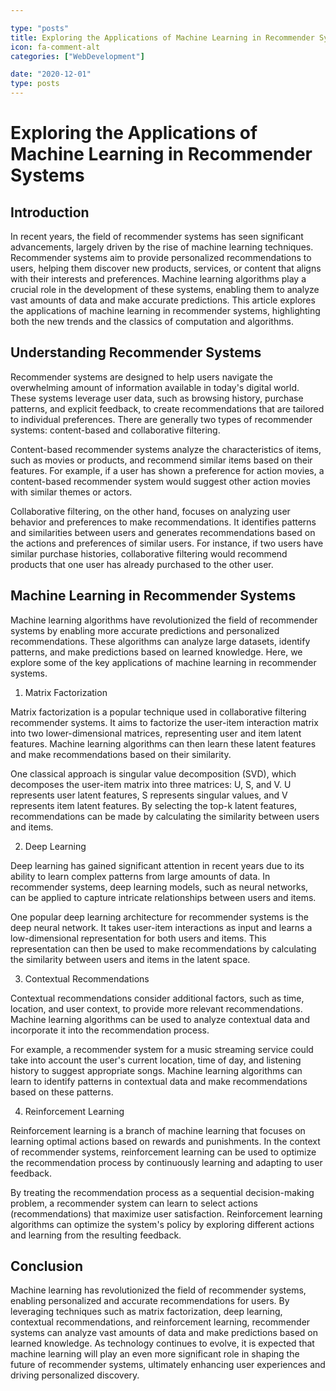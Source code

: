 ```yaml
---

type: "posts"
title: Exploring the Applications of Machine Learning in Recommender Systems
icon: fa-comment-alt
categories: ["WebDevelopment"]

date: "2020-12-01"
type: posts
---
```





# Exploring the Applications of Machine Learning in Recommender Systems

## Introduction

In recent years, the field of recommender systems has seen significant advancements, largely driven by the rise of machine learning techniques. Recommender systems aim to provide personalized recommendations to users, helping them discover new products, services, or content that aligns with their interests and preferences. Machine learning algorithms play a crucial role in the development of these systems, enabling them to analyze vast amounts of data and make accurate predictions. This article explores the applications of machine learning in recommender systems, highlighting both the new trends and the classics of computation and algorithms.

## Understanding Recommender Systems

Recommender systems are designed to help users navigate the overwhelming amount of information available in today's digital world. These systems leverage user data, such as browsing history, purchase patterns, and explicit feedback, to create recommendations that are tailored to individual preferences. There are generally two types of recommender systems: content-based and collaborative filtering.

Content-based recommender systems analyze the characteristics of items, such as movies or products, and recommend similar items based on their features. For example, if a user has shown a preference for action movies, a content-based recommender system would suggest other action movies with similar themes or actors.

Collaborative filtering, on the other hand, focuses on analyzing user behavior and preferences to make recommendations. It identifies patterns and similarities between users and generates recommendations based on the actions and preferences of similar users. For instance, if two users have similar purchase histories, collaborative filtering would recommend products that one user has already purchased to the other user.

## Machine Learning in Recommender Systems

Machine learning algorithms have revolutionized the field of recommender systems by enabling more accurate predictions and personalized recommendations. These algorithms can analyze large datasets, identify patterns, and make predictions based on learned knowledge. Here, we explore some of the key applications of machine learning in recommender systems.

1. Matrix Factorization

Matrix factorization is a popular technique used in collaborative filtering recommender systems. It aims to factorize the user-item interaction matrix into two lower-dimensional matrices, representing user and item latent features. Machine learning algorithms can then learn these latent features and make recommendations based on their similarity.

One classical approach is singular value decomposition (SVD), which decomposes the user-item matrix into three matrices: U, S, and V. U represents user latent features, S represents singular values, and V represents item latent features. By selecting the top-k latent features, recommendations can be made by calculating the similarity between users and items.

2. Deep Learning

Deep learning has gained significant attention in recent years due to its ability to learn complex patterns from large amounts of data. In recommender systems, deep learning models, such as neural networks, can be applied to capture intricate relationships between users and items.

One popular deep learning architecture for recommender systems is the deep neural network. It takes user-item interactions as input and learns a low-dimensional representation for both users and items. This representation can then be used to make recommendations by calculating the similarity between users and items in the latent space.

3. Contextual Recommendations

Contextual recommendations consider additional factors, such as time, location, and user context, to provide more relevant recommendations. Machine learning algorithms can be used to analyze contextual data and incorporate it into the recommendation process.

For example, a recommender system for a music streaming service could take into account the user's current location, time of day, and listening history to suggest appropriate songs. Machine learning algorithms can learn to identify patterns in contextual data and make recommendations based on these patterns.

4. Reinforcement Learning

Reinforcement learning is a branch of machine learning that focuses on learning optimal actions based on rewards and punishments. In the context of recommender systems, reinforcement learning can be used to optimize the recommendation process by continuously learning and adapting to user feedback.

By treating the recommendation process as a sequential decision-making problem, a recommender system can learn to select actions (recommendations) that maximize user satisfaction. Reinforcement learning algorithms can optimize the system's policy by exploring different actions and learning from the resulting feedback.

## Conclusion

Machine learning has revolutionized the field of recommender systems, enabling personalized and accurate recommendations for users. By leveraging techniques such as matrix factorization, deep learning, contextual recommendations, and reinforcement learning, recommender systems can analyze vast amounts of data and make predictions based on learned knowledge. As technology continues to evolve, it is expected that machine learning will play an even more significant role in shaping the future of recommender systems, ultimately enhancing user experiences and driving personalized discovery.